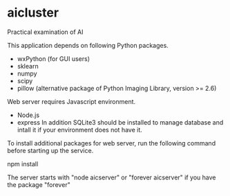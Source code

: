 # aicluster
Practical examination of AI

This application depends on following Python packages.
- wxPython (for GUI users)
- sklearn
- numpy
- scipy
- pillow (alternative package of Python Imaging Library, version >= 2.6)

Web server requires Javascript environment.
- Node.js
- express
In addition SQLite3 should be installed to manage database and intall it if your environment does not have it.

To install additional packages for web server, run the following command before starting up the service.

 npm install

The server starts with "node aicserver" or "forever aicserver" if you have the package "forever"

